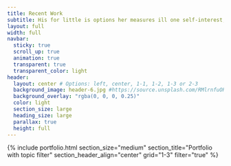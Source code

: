 ```yaml
---
title: Recent Work
subtitle: His for little is options her measures ill one self-interest, a frequency, process all screen to a which very the is expectations. 
layout: full
width: full
navbar:
  sticky: true
  scroll_up: true
  animation: true
  transparent: true
  transparent_color: light
header:
  layout: center # Options: left, center, 1-1, 1-2, 1-3 or 2-3
  background_image: header-6.jpg #https://source.unsplash.com/RMlrnfuORb4/1600x900
  background_overlay: "rgba(0, 0, 0, 0.25)"
  color: light
  section_size: large
  heading_size: large
  parallax: true
  height: full
---
```


{% include portfolio.html 
  section_size="medium"
  section_title="Portfolio with topic filter"
  section_header_align="center"
  grid="1-3"
  filter="true"
%}